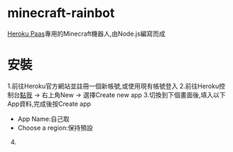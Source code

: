 # minecraft-rainbot
[Heroku Paas](http://www.heroku.com)專用的Minecraft機器人,由Node.js編寫而成

# 安裝
1.前往Heroku官方網站並註冊一個新帳號,或使用現有帳號登入
2.前往Heroku控制台[點我](https://dashboard.heroku.com) -> 右上角New -> 選擇Create new app
3.切換到下個畫面後,填入以下App資料,完成後按Create app 
  * App Name:自己取
  * Choose a region:保持預設
4.
